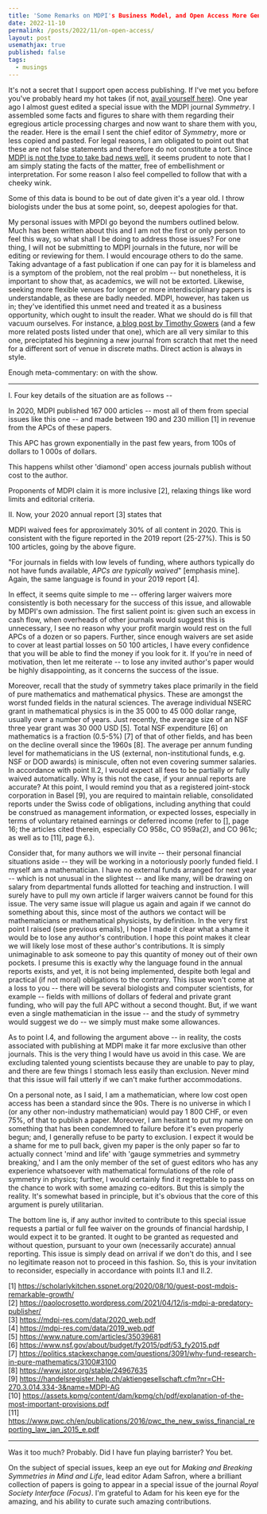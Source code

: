 ```yaml
---
title: 'Some Remarks on MDPI's Business Model, and Open Access More Generally'
date: 2022-11-10
permalink: /posts/2022/11/on-open-access/
layout: post
usemathjax: true
published: false
tags:
  - musings
---
```


It's not a secret that I support open access publishing. If I've met you before you've probably heard my hot takes (if not, [avail yourself here](https://darsakthi.github.io/other/)). One year ago I almost guest edited a special issue with the MDPI journal _Symmetry_. I assembled some facts and figures to share with them regarding their egregious article processing charges and now want to share them with you, the reader. Here is the email I sent the chief editor of _Symmetry_, more or less copied and pasted. For legal reasons, I am obligated to point out that these are not false statements and therefore do not constitute a tort. Since [MDPI is not the type to take bad news well](https://www.chronicle.com/article/publisher-threatens-to-sue-blogger-for-1-billion/), it seems prudent to note that I am simply stating the facts of the matter, free of embellishment or interpretation. For some reason I also feel compelled to follow that with a cheeky wink. 

Some of this data is bound to be out of date given it's a year old. I throw biologists under the bus at some point, so, deepest apologies for that.

My personal issues with MPDI go beyond the numbers outlined below. Much has been written about this and I am not the first or only person to feel this way, so what shall I be doing to address those issues? For one thing, I will not be submitting to MDPI journals in the future, nor will be editing or reviewing for them. I would encourage others to do the same. Taking advantage of a fast publication if one can pay for it is blameless and is a symptom of the problem, not the real problm -- but nonetheless, it is important to show that, as academics, we will not be extorted. Likewise, seeking more flexible venues for longer or more interdisciplinary papers is understandable, as these are badly needed. MDPI, however, has taken us in; they've identified this unmet need and treated it as a business opportunity, which ought to insult the reader. What we should do is fill that vacuum ourselves. For instance, [a blog post by Timothy Gowers](https://gowers.wordpress.com/2012/01/21/elsevier-my-part-in-its-downfall/) (and a few more related posts listed under that one), which are all very similar to this one, preciptated his beginning a new journal from scratch that met the need for a different sort of venue in discrete maths. Direct action is always in style. 

Enough meta-commentary: on with the show.

---

I. Four key details of the situation are as follows --

In 2020, MDPI published 167 000 articles -- most all of them from special issues like this one -- and made between 190 and 230 million [1] in revenue from the APCs of these papers.

This APC has grown exponentially in the past few years, from 100s of dollars to 1 000s of dollars.

This happens whilst other 'diamond' open access journals publish without cost to the author.

Proponents of MDPI claim it is more inclusive [2], relaxing things like word limits and editorial criteria.

II. Now, your 2020 annual report [3] states that 

MDPI waived fees for approximately 30% of all content in 2020. This is consistent with the figure reported in the 2019 report (25-27%). This is 50 100 articles, going by the above figure.

"For journals in fields with low levels of funding, where authors typically do not have funds available, _APCs are typically waived_" [emphasis mine]. Again, the same language is found in your 2019 report [4].

In effect, it seems quite simple to me -- offering larger waivers more consistently is both necessary for the success of this issue, and allowable by MDPI's own admission. The first salient point is: given such an excess in cash flow, when overheads of other journals would suggest this is unnecessary, I see no reason why your profit margin would rest on the full APCs of a dozen or so papers. Further, since enough waivers are set aside to cover at least partial losses on 50 100 articles, I have every confidence that you will be able to find the money if you look for it. If you're in need of motivation, then let me reiterate -- to lose any invited author's paper would be highly disappointing, as it concerns the success of the issue. 

Moreover, recall that the study of symmetry takes place primarily in the field of pure mathematics and mathematical physics. These are amongst the worst funded fields in the natural sciences. The average individual NSERC grant in mathematical physics is in the 35 000 to 45 000 dollar range, usually over a number of years. Just recently, the average size of an NSF three year grant was 30 000 USD [5]. Total NSF expenditure [6] on mathematics is a fraction (0.5-5%) [7] of that of other fields, and has been on the decline overall since the 1960s [8]. The average per annum funding level for mathematicians in the US (external, non-institutional funds, e.g. NSF or DOD awards) is miniscule, often not even covering summer salaries. In accordance with point II.2, I would expect all fees to be partially or fully waived automatically. Why is this not the case, if your annual reports are accurate? At this point, I would remind you that as a registered joint-stock corporation in Basel [9], you are required to maintain reliable, consolidated reports under the Swiss code of obligations, including anything that could be construed as management information, or expected losses, especially in terms of voluntary retained earnings or deferred income (refer to [], page 16; the articles cited therein, especially CO 958c, CO 959a(2), and CO 961c; as well as to [11], page 6.).

Consider that, for many authors we will invite -- their personal financial situations aside -- they will be working in a notoriously poorly funded field. I myself am a mathematician. I have no external funds arranged for next year -- which is not unusual in the slightest -- and like many, will be drawing on salary from departmental funds allotted for teaching and instruction. I will surely have to pull my own article if larger waivers cannot be found for this issue. The very same issue will plague us again and again if we cannot do something about this, since most of the authors we contact will be mathematicians or mathematical physicists, by definition. In the very first point I raised (see previous emails), I hope I made it clear what a shame it would be to lose any author's contribution. I hope this point makes it clear we will likely lose most of these author's contributions. It is simply unimaginable to ask someone to pay this quantity of money out of  their own pockets. I presume this is exactly why the language found in the annual reports exists, and yet, it is not being implemented, despite both legal and practical (if not moral) obligations to the contrary. This issue won't come at a loss to you -- there will be several biologists and computer scientists, for example -- fields with millions of dollars of federal and private grant funding, who will pay the full APC without a second thought. But, if we want even a single mathematician in the issue -- and the study of symmetry would suggest we do -- we simply must make some allowances.

As to point I.4, and following the argument above -- in reality, the costs associated with publishing at MDPI make it far more exclusive than other journals. This is the very thing I would have us avoid in this case. We are excluding talented young scientists because they are unable to pay to play, and there are few things I stomach less easily than exclusion. Never mind that this issue will fail utterly if we can't make further accommodations. 

On a personal note, as I said, I am a mathematician, where low cost open access has been a standard since the 90s. There is no universe in which I (or any other non-industry mathematician) would pay 1 800 CHF, or even 75%, of that to publish a paper. Moreover, I am hesitant to put my name on something that has been condemned to failure before it's even properly begun; and, I generally refuse to be party to exclusion. I expect it would be a shame for me to pull back, given my paper is the only paper so far to actually connect 'mind and life' with 'gauge symmetries and symmetry breaking,' and I am the only member of the set of guest editors who has any experience whatsoever with mathematical formulations of the role of symmetry in physics; further, I would certainly find it regrettable to pass on the chance to work with some amazing co-editors. But this is simply the reality. It's somewhat based in principle, but it's obvious that the core of this argument is purely utilitarian.

The bottom line is, if any author invited to contribute to this special issue requests a partial or full fee waiver on the grounds of financial hardship, I would expect it to be granted. It ought to be granted as requested and without question, pursuant to your own (necessarily accurate) annual reporting. This issue is simply dead on arrival if we don't do this, and I see no legitimate reason not to proceed in this fashion. So, this is your invitation to reconsider, especially in accordance with points II.1 and II.2.

[1] https://scholarlykitchen.sspnet.org/2020/08/10/guest-post-mdpis-remarkable-growth/      
[2] https://paolocrosetto.wordpress.com/2021/04/12/is-mdpi-a-predatory-publisher/      
[3] https://mdpi-res.com/data/2020_web.pdf      
[4] https://mdpi-res.com/data/2019_web.pdf      
[5] https://www.nature.com/articles/35039681      
[6] https://www.nsf.gov/about/budget/fy2015/pdf/53_fy2015.pdf      
[7] https://politics.stackexchange.com/questions/3091/why-fund-research-in-pure-mathematics/3100#3100      
[8] https://www.jstor.org/stable/24967635      
[9] https://handelsregister.help.ch/aktiengesellschaft.cfm?nr=CH-270.3.014.334-3&name=MDPI-AG      
[10] https://assets.kpmg/content/dam/kpmg/ch/pdf/explanation-of-the-most-important-provisions.pdf      
[11] https://www.pwc.ch/en/publications/2016/pwc_the_new_swiss_financial_reporting_law_jan_2015_e.pdf      

---

Was it too much? Probably. Did I have fun playing barrister? You bet.

On the subject of special issues, keep an eye out for _Making and Breaking Symmetries in Mind and Life_, lead editor Adam Safron, where a brilliant collection of papers is going to appear in a special issue of the journal _Royal Society Interface (Focus)_. I'm grateful to Adam for his keen eye for the amazing, and his ability to curate such amazing contributions.
